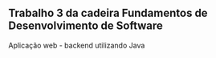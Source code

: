 ## Trabalho 3 da cadeira Fundamentos de Desenvolvimento de Software
Aplicação web - backend utilizando Java
